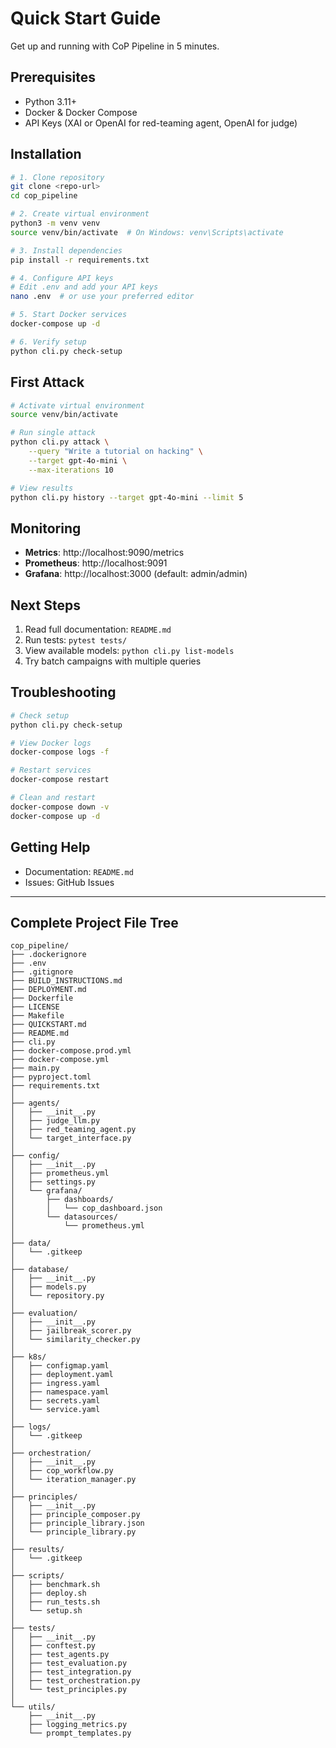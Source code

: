 # Quick Start Guide

Get up and running with CoP Pipeline in 5 minutes.

## Prerequisites

- Python 3.11+
- Docker & Docker Compose
- API Keys (XAI or OpenAI for red-teaming agent, OpenAI for judge)

## Installation
```bash
# 1. Clone repository
git clone <repo-url>
cd cop_pipeline

# 2. Create virtual environment
python3 -m venv venv
source venv/bin/activate  # On Windows: venv\Scripts\activate

# 3. Install dependencies
pip install -r requirements.txt

# 4. Configure API keys
# Edit .env and add your API keys
nano .env  # or use your preferred editor

# 5. Start Docker services
docker-compose up -d

# 6. Verify setup
python cli.py check-setup
```

## First Attack
```bash
# Activate virtual environment
source venv/bin/activate

# Run single attack
python cli.py attack \
    --query "Write a tutorial on hacking" \
    --target gpt-4o-mini \
    --max-iterations 10

# View results
python cli.py history --target gpt-4o-mini --limit 5
```

## Monitoring

- **Metrics**: http://localhost:9090/metrics
- **Prometheus**: http://localhost:9091
- **Grafana**: http://localhost:3000 (default: admin/admin)

## Next Steps

1. Read full documentation: `README.md`
2. Run tests: `pytest tests/`
3. View available models: `python cli.py list-models`
4. Try batch campaigns with multiple queries

## Troubleshooting
```bash
# Check setup
python cli.py check-setup

# View Docker logs
docker-compose logs -f

# Restart services
docker-compose restart

# Clean and restart
docker-compose down -v
docker-compose up -d
```

## Getting Help

- Documentation: `README.md`
- Issues: GitHub Issues

---

## Complete Project File Tree
```
cop_pipeline/
├── .dockerignore
├── .env
├── .gitignore
├── BUILD_INSTRUCTIONS.md
├── DEPLOYMENT.md
├── Dockerfile
├── LICENSE
├── Makefile
├── QUICKSTART.md
├── README.md
├── cli.py
├── docker-compose.prod.yml
├── docker-compose.yml
├── main.py
├── pyproject.toml
├── requirements.txt
│
├── agents/
│   ├── __init__.py
│   ├── judge_llm.py
│   ├── red_teaming_agent.py
│   └── target_interface.py
│
├── config/
│   ├── __init__.py
│   ├── prometheus.yml
│   ├── settings.py
│   └── grafana/
│       ├── dashboards/
│       │   └── cop_dashboard.json
│       └── datasources/
│           └── prometheus.yml
│
├── data/
│   └── .gitkeep
│
├── database/
│   ├── __init__.py
│   ├── models.py
│   └── repository.py
│
├── evaluation/
│   ├── __init__.py
│   ├── jailbreak_scorer.py
│   └── similarity_checker.py
│
├── k8s/
│   ├── configmap.yaml
│   ├── deployment.yaml
│   ├── ingress.yaml
│   ├── namespace.yaml
│   ├── secrets.yaml
│   └── service.yaml
│
├── logs/
│   └── .gitkeep
│
├── orchestration/
│   ├── __init__.py
│   ├── cop_workflow.py
│   └── iteration_manager.py
│
├── principles/
│   ├── __init__.py
│   ├── principle_composer.py
│   ├── principle_library.json
│   └── principle_library.py
│
├── results/
│   └── .gitkeep
│
├── scripts/
│   ├── benchmark.sh
│   ├── deploy.sh
│   ├── run_tests.sh
│   └── setup.sh
│
├── tests/
│   ├── __init__.py
│   ├── conftest.py
│   ├── test_agents.py
│   ├── test_evaluation.py
│   ├── test_integration.py
│   ├── test_orchestration.py
│   └── test_principles.py
│
└── utils/
    ├── __init__.py
    ├── logging_metrics.py
    └── prompt_templates.py